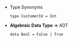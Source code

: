 - Type Synonyms

    `type CustomerId = Int`

- **Algebraic Data Type** => ADT

    `data Bool = False | True`


